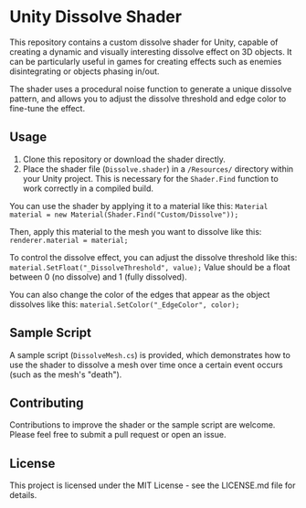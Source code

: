 # Unity Dissolve Shader

This repository contains a custom dissolve shader for Unity, capable of creating a dynamic and visually interesting dissolve effect on 3D objects. It can be particularly useful in games for creating effects such as enemies disintegrating or objects phasing in/out.

The shader uses a procedural noise function to generate a unique dissolve pattern, and allows you to adjust the dissolve threshold and edge color to fine-tune the effect.

## Usage

1. Clone this repository or download the shader directly.
2. Place the shader file (`Dissolve.shader`) in a `/Resources/` directory within your Unity project. This is necessary for the `Shader.Find` function to work correctly in a compiled build.

You can use the shader by applying it to a material like this: `Material material = new Material(Shader.Find("Custom/Dissolve"));`

Then, apply this material to the mesh you want to dissolve like this: `renderer.material = material;`

To control the dissolve effect, you can adjust the dissolve threshold like this: `material.SetFloat("_DissolveThreshold", value);` Value should be a float between 0 (no dissolve) and 1 (fully dissolved).

You can also change the color of the edges that appear as the object dissolves like this: `material.SetColor("_EdgeColor", color);`

## Sample Script

A sample script (`DissolveMesh.cs`) is provided, which demonstrates how to use the shader to dissolve a mesh over time once a certain event occurs (such as the mesh's "death").

## Contributing

Contributions to improve the shader or the sample script are welcome. Please feel free to submit a pull request or open an issue.

## License

This project is licensed under the MIT License - see the LICENSE.md file for details.
